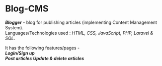 # Blog-CMS
**_Blogger_** - blog for publishing articles (implementing Content Management System).  
Languages/Technologies used : _HTML, CSS, JavaScript, PHP, Laravel & SQL_.  

It has the following features/pages -  
**_Login/Sign up_**  
**_Post articles_**
**_Update & delete articles_**
